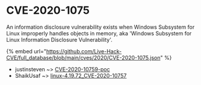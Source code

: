 # CVE-2020-1075

An information disclosure vulnerability exists when Windows Subsystem for Linux improperly handles objects in memory, aka 'Windows Subsystem for Linux Information Disclosure Vulnerability'.

{% embed url="https://github.com/Live-Hack-CVE/full_database/blob/main/cves/2020/CVE-2020-1075.json" %}


* justinsteven ~> [CVE-2020-10759-poc](https://www.alice-snow.ru/2020/database/cve-2020-1075/cve-2020-10759-poc-justinsteven)
* ShaikUsaf ~> [linux-4.19.72_CVE-2020-10757](https://www.alice-snow.ru/2020/database/cve-2020-1075/linux-4.19.72_cve-2020-10757-shaikusaf)